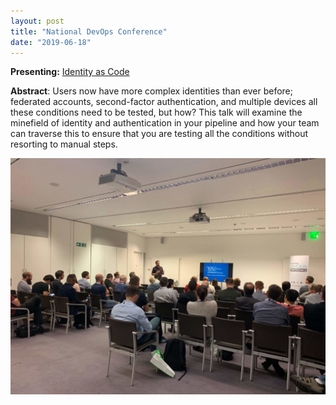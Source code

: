 ```yaml
---
layout: post
title: "National DevOps Conference"
date: "2019-06-18"
---
```


**Presenting:** [Identity as Code](https://speakerdeck.com/andymarch/identity-as-code)

**Abstract**: Users now have more complex identities than ever before; federated accounts, second-factor authentication, and multiple devices all these conditions need to be tested, but how? This talk will examine the minefield of identity and authentication in your pipeline and how your team can traverse this to ensure that you are testing all the conditions without resorting to manual steps.

![](/assets/img/image_from_ios-3-1024x768.jpg)
